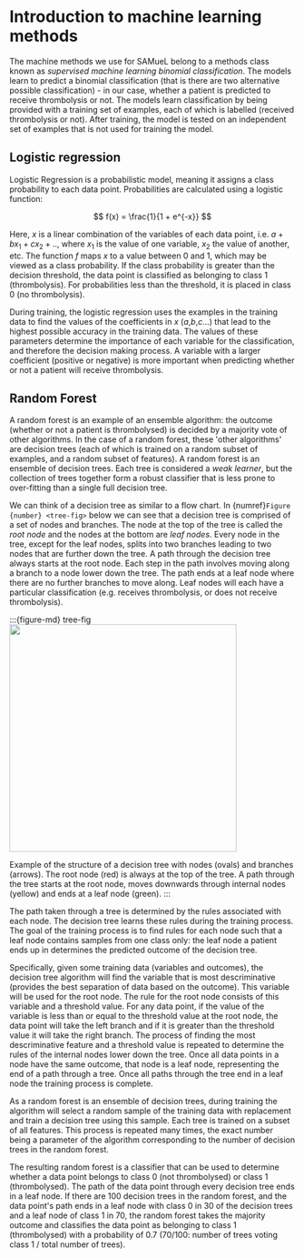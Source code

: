 # Introduction to machine learning methods

The machine methods we use for SAMueL belong to a methods class known as *supervised machine learning binomial classification*. The models learn to predict a binomial classification (that is there are two alternative possible classification) - in our case, whether a patient is predicted to receive thrombolysis or not. The models learn classification by being provided with a training set of examples, each of which is labelled (received thrombolysis or not). After training, the model is tested on an independent set of examples that is not used for training the model.

## Logistic regression

Logistic Regression is a probabilistic model, meaning it assigns a class probability to each data point. Probabilities are calculated using a logistic function:

$$
f(x) = \frac{1}{1 + e^{-x}}
$$

Here, $x$ is a linear combination of the variables of each data point, i.e. $a + bx_1 + cx_2 + ..$, where $x_1$ is the value of one variable, $x_2$ the value of another, etc. The function $f$ maps $x$ to a value between 0 and 1, which may be viewed as a class probability. If the class probability is greater than the decision threshold, the data point is classified as belonging to class 1 (thrombolysis). For probabilities less than the threshold, it is placed in class 0 (no thrombolysis). 

During training, the logistic regression uses the examples in the training data to find the values of the coefficients in $x$ ($a$,$b$,$c$...) that lead to the highest possible accuracy in the training data. The values of these parameters determine the importance of each variable for the classification, and therefore the decision making process. A variable with a larger coefficient (positive or negative) is more important when predicting whether or not a patient will receive thrombolysis.

## Random Forest 

A random forest is an example of an ensemble algorithm: the outcome (whether or not a patient is thrombolysed) is decided by a majority vote of other algorithms. In the case of a random forest, these 'other algorithms' are decision trees (each of which is trained on a random subset of examples, and a random subset of features). A random forest is an ensemble of decision trees. Each tree is considered a *weak learner*, but the collection of trees together form a robust classifier that is less prone to over-fitting than a single full decision tree.

We can think of a decision tree as similar to a flow chart. In {numref}`Figure {number} <tree-fig>` below we can see that a decision tree is comprised of a set of nodes and branches. The node at the top of the tree is called the *root node* and the nodes at the bottom are *leaf nodes*. Every node in the tree, except for the leaf nodes, splits into two branches leading to two nodes that are further down the tree. A path through the decision tree always starts at the root node. Each step in the path involves moving along a branch to a node lower down the tree. The path ends at a leaf node where there are no further branches to move along. Leaf nodes will each have a particular classification (e.g. receives thrombolysis, or does not receive thrombolysis).

:::{figure-md} tree-fig
<img src="./decision_tree.gv.png" width="400px">

Example of the structure of a decision tree with nodes (ovals) and branches (arrows). The root node (red) is always at the top of the tree. A path through the tree starts at the root node, moves downwards through internal nodes (yellow) and ends at a leaf node (green). 
:::

The path taken through a tree is determined by the rules associated with each node. The decision tree learns these rules during the training process. The goal of the training process is to find rules for each node such that a leaf node contains samples from one class only: the leaf node a patient ends up in determines the predicted outcome of the decision tree. 

Specifically, given some training data (variables and outcomes), the decision tree algorithm will find the variable that is most descriminative (provides the best separation of data based on the outcome). This variable will be used for the root node. The rule for the root node consists of this variable and a threshold value. For any data point, if the value of the variable is less than or equal to the threshold value at the root node, the data point will take the left branch and if it is greater than the threshold value it will take the right branch. The process of finding the most descriminative feature and a threshold value is repeated to determine the rules of the internal nodes lower down the tree. Once all data points in a node have the same outcome, that node is a leaf node, representing the end of a path through a tree. Once all paths through the tree end in a leaf node the training process is complete. 

As a random forest is an ensemble of decision trees, during training the algorithm will select a random sample of the training data with replacement and train a decision tree using this sample. Each tree is trained on a subset of all features. This process is repeated many times, the exact number being a parameter of the algorithm corresponding to the number of decision trees in the random forest. 

The resulting random forest is a classifier that can be used to determine whether a data point belongs to class 0 (not thrombolysed) or class 1 (thrombolysed). The path of the data point through every decision tree ends in a leaf node. If there are 100 decision trees in the random forest, and the data point's path ends in a leaf node with class 0 in 30 of the decision trees and a leaf node of class 1 in 70, the random forest takes the majority outcome and classifies the data point as belonging to class 1 (thrombolysed) with a probability of 0.7 (70/100: number of trees voting class 1 / total number of trees).
